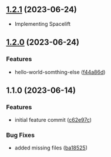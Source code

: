 

## [1.2.1](https://github.com-personal/Surajtalwar/terraform-aws-dlm-role/compare/1.2.0...1.2.1) (2023-06-24)

* Implementing Spacelift

## [1.2.0](https://github.com-personal/Surajtalwar/terraform-aws-dlm-role/compare/1.1.0...1.2.0) (2023-06-24)


### Features

* hello-world-somthing-else ([f44a86d](https://github.com-personal/Surajtalwar/terraform-aws-dlm-role/commit/f44a86db5cc03d5809da6e51177c7bb607160c4b))

## 1.1.0 (2023-06-14)


### Features

* initial feature commit ([c62e97c](https://github.com-personal/Surajtalwar/terraform-aws-dlm-role/commit/c62e97cbbfb2cfd9af7430e488f1ddb2becaea80))


### Bug Fixes

* added missing files ([ba18525](https://github.com-personal/Surajtalwar/terraform-aws-dlm-role/commit/ba185253603d89331029df58f016dfa229e60bc2))